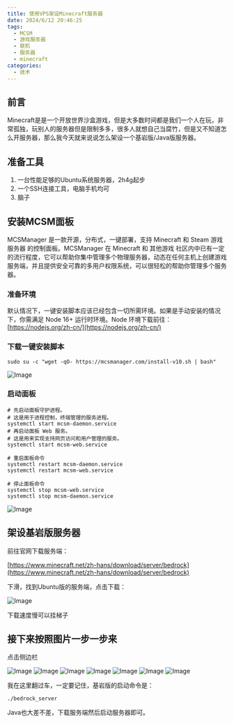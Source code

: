 ```yaml
---
title: 使用VPS架设Minecraft服务器
date: 2024/6/12 20:46:25
tags:
  - MCSM
  - 游戏服务器
  - 联机
  - 服务器
  - minecraft
categories:
  - 技术
---
```


## 前言

Minecraft是是一个开放世界沙盒游戏，但是大多数时间都是我们一个人在玩，非常孤独，玩别人的服务器但是限制多多，很多人就想自己当腐竹，但是又不知道怎么开服务器，那么我今天就来说说怎么架设一个基岩版/Java版服务器。

## 准备工具

1. 一台性能足够的Ubuntu系统服务器，2h4g起步
2. 一个SSH连接工具，电脑手机均可
3. 脑子

## 安装MCSM面板

MCSManager 是一款开源，分布式，一键部署，支持 Minecraft 和 Steam 游戏服务器 的控制面板。MCSManager 在 Minecraft 和 其他游戏 社区内中已有一定的流行程度，它可以帮助你集中管理多个物理服务器，动态在任何主机上创建游戏服务端，并且提供安全可靠的多用户权限系统，可以很轻松的帮助你管理多个服务器。

### 准备环境

默认情况下，一键安装脚本应该已经包含一切所需环境。如果是手动安装的情况下，你需满足 Node 16+ 运行时环境。Node 环境下载前往：[https://nodejs.org/zh-cn/](https://nodejs.org/zh-cn/)

### 下载一键安装脚本

```shell
sudo su -c "wget -qO- https://mcsmanager.com/install-v10.sh | bash"
```

![Image](https://attach.klpbbs.com/forum/202405/03/175229w55hscu9rs53cmac.png)

### 启动面板

```shell
# 先启动面板守护进程。
# 这是用于进程控制，终端管理的服务进程。
systemctl start mcsm-daemon.service
# 再启动面板 Web 服务。
# 这是用来实现支持网页访问和用户管理的服务。
systemctl start mcsm-web.service

# 重启面板命令
systemctl restart mcsm-daemon.service
systemctl restart mcsm-web.service

# 停止面板命令
systemctl stop mcsm-web.service
systemctl stop mcsm-daemon.service
```

![Image](https://zs-data.klpbbs.com:11179/forum/202405/03/175858bsnn1sq44pd3313i.png)

## 架设基岩版服务器

前往官网下载服务端：

[https://www.minecraft.net/zh-hans/download/server/bedrock](https://www.minecraft.net/zh-hans/download/server/bedrock)

下滑，找到Ubuntu版的服务端，点击下载：

![Image](https://zs-data.klpbbs.com:11179/forum/202405/03/175532gn2obiks75uk3bon.jpg)

下载速度慢可以挂梯子

## 接下来按照图片一步一步来

点击侧边栏

![Image](https://zs-data.klpbbs.com:11179/forum/202405/03/175531f6116e6kvkn3daoe.png)
![Image](https://zs-data.klpbbs.com:11179/forum/202405/03/175531z0hqdpiyljqpqbdw.jpg)
![Image](https://zs-data.klpbbs.com:11179/forum/202405/03/175530nepv0wuekocm6976.jpg)
![Image](https://attach.klpbbs.com/forum/202405/03/175530owpzywr4kc49r91h.jpg)
![Image](https://attach.klpbbs.com/forum/202405/03/175529f860ierrqoeqarwo.png)
![Image](https://zs-data.klpbbs.com:11179/forum/202405/03/175529bcx9j4h7e9sjyoe7.jpg)
![Image](https://img2.imgtp.com/2024/05/02/9Aharsrb.jpg)

我在这里翻过车，一定要记住，基岩版的启动命令是：

```shell
./bedrock_server
```

Java也大差不差，下载服务端然后启动服务器即可。
